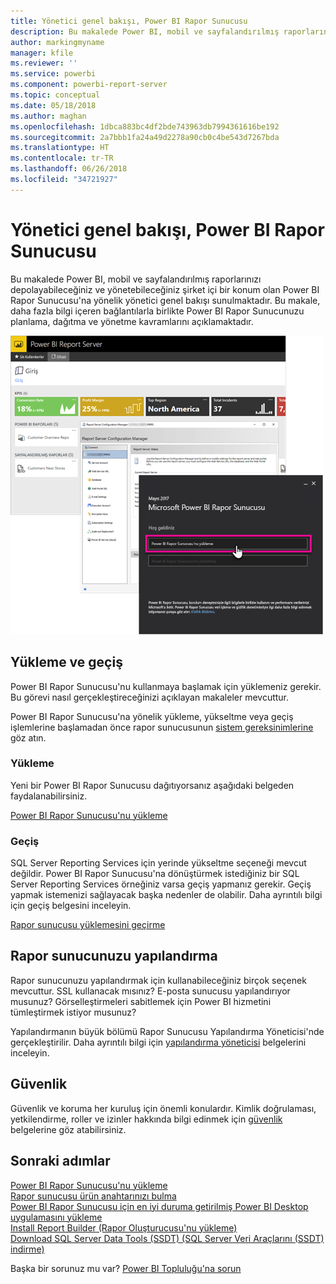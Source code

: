 ```yaml
---
title: Yönetici genel bakışı, Power BI Rapor Sunucusu
description: Bu makalede Power BI, mobil ve sayfalandırılmış raporlarınızı depolayabileceğiniz ve yönetebileceğiniz şirket içi bir konum olan Power BI Rapor Sunucusu'na yönelik yönetici genel bakışı sunulmaktadır.
author: markingmyname
manager: kfile
ms.reviewer: ''
ms.service: powerbi
ms.component: powerbi-report-server
ms.topic: conceptual
ms.date: 05/18/2018
ms.author: maghan
ms.openlocfilehash: 1dbca883bc4df2bde743963db7994361616be192
ms.sourcegitcommit: 2a7bbb1fa24a49d2278a90cb0c4be543d7267bda
ms.translationtype: HT
ms.contentlocale: tr-TR
ms.lasthandoff: 06/26/2018
ms.locfileid: "34721927"
---
```

# <a name="admin-overview-power-bi-report-server"></a>Yönetici genel bakışı, Power BI Rapor Sunucusu
Bu makalede Power BI, mobil ve sayfalandırılmış raporlarınızı depolayabileceğiniz ve yönetebileceğiniz şirket içi bir konum olan Power BI Rapor Sunucusu'na yönelik yönetici genel bakışı sunulmaktadır. Bu makale, daha fazla bilgi içeren bağlantılarla birlikte Power BI Rapor Sunucunuzu planlama, dağıtma ve yönetme kavramlarını açıklamaktadır.

![](media/admin-handbook-overview/admin-handbook.png)



## <a name="installing-and-migration"></a>Yükleme ve geçiş
Power BI Rapor Sunucusu'nu kullanmaya başlamak için yüklemeniz gerekir. Bu görevi nasıl gerçekleştireceğinizi açıklayan makaleler mevcuttur.

Power BI Rapor Sunucusu'na yönelik yükleme, yükseltme veya geçiş işlemlerine başlamadan önce rapor sunucusunun [sistem gereksinimlerine](system-requirements.md) göz atın.

### <a name="installing"></a>Yükleme
Yeni bir Power BI Rapor Sunucusu dağıtıyorsanız aşağıdaki belgeden faydalanabilirsiniz. 

[Power BI Rapor Sunucusu'nu yükleme](install-report-server.md)

### <a name="migration"></a>Geçiş
SQL Server Reporting Services için yerinde yükseltme seçeneği mevcut değildir. Power BI Rapor Sunucusu'na dönüştürmek istediğiniz bir SQL Server Reporting Services örneğiniz varsa geçiş yapmanız gerekir. Geçiş yapmak istemenizi sağlayacak başka nedenler de olabilir. Daha ayrıntılı bilgi için geçiş belgesini inceleyin.

[Rapor sunucusu yüklemesini geçirme](migrate-report-server.md)

## <a name="configuring-your-report-server"></a>Rapor sunucunuzu yapılandırma
Rapor sunucunuzu yapılandırmak için kullanabileceğiniz birçok seçenek mevcuttur. SSL kullanacak mısınız? E-posta sunucusu yapılandırıyor musunuz? Görselleştirmeleri sabitlemek için Power BI hizmetini tümleştirmek istiyor musunuz?

Yapılandırmanın büyük bölümü Rapor Sunucusu Yapılandırma Yöneticisi'nde gerçekleştirilir. Daha ayrıntılı bilgi için [yapılandırma yöneticisi](https://docs.microsoft.com/sql/reporting-services/install-windows/reporting-services-configuration-manager-native-mode) belgelerini inceleyin.

## <a name="security"></a>Güvenlik
Güvenlik ve koruma her kuruluş için önemli konulardır. Kimlik doğrulaması, yetkilendirme, roller ve izinler hakkında bilgi edinmek için [güvenlik](https://docs.microsoft.com/sql/reporting-services/security/reporting-services-security-and-protection) belgelerine göz atabilirsiniz.

## <a name="next-steps"></a>Sonraki adımlar
[Power BI Rapor Sunucusu'nu yükleme](install-report-server.md)  
[Rapor sunucusu ürün anahtarınızı bulma](find-product-key.md)  
[Power BI Rapor Sunucusu için en iyi duruma getirilmiş Power BI Desktop uygulamasını yükleme](install-powerbi-desktop.md)  
[Install Report Builder (Rapor Oluşturucusu'nu yükleme)](https://docs.microsoft.com/sql/reporting-services/install-windows/install-report-builder)  
[Download SQL Server Data Tools (SSDT) (SQL Server Veri Araçlarını (SSDT) indirme)](http://go.microsoft.com/fwlink/?LinkID=616714)

Başka bir sorunuz mu var? [Power BI Topluluğu'na sorun](https://community.powerbi.com/)

